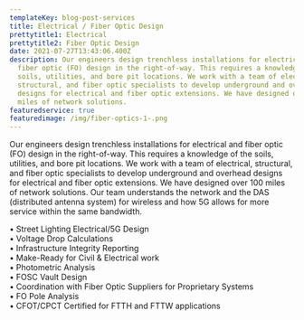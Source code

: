 ```yaml
---
templateKey: blog-post-services
title: Electrical / Fiber Optic Design
prettytitle1: Electrical
prettytitle2: Fiber Optic Design
date: 2021-07-27T13:43:06.400Z
description: Our engineers design trenchless installations for electrical and
  fiber optic (FO) design in the right-of-way. This requires a knowledge of the
  soils, utilities, and bore pit locations. We work with a team of electrical,
  structural, and fiber optic specialists to develop underground and overhead
  designs for electrical and fiber optic extensions. We have designed over 100
  miles of network solutions.
featuredservice: true
featuredimage: /img/fiber-optics-1-.png
---
```

Our engineers design trenchless installations for electrical and fiber optic (FO) design in the right-of-way. This requires a knowledge of the soils, utilities, and bore pit locations. We work with a team of electrical, structural, and fiber optic specialists to develop underground and overhead designs for electrical and fiber optic extensions. We have designed over 100 miles of network solutions. Our team understands the network and the DAS (distributed antenna system) for wireless and how 5G allows for more service within the same bandwidth.

•	Street Lighting Electrical/5G Design\
•	Voltage Drop Calculations\
•	Infrastructure Integrity Reporting\
•	Make-Ready for Civil & Electrical work\
•	Photometric Analysis\
•	FOSC Vault Design\
•	Coordination with Fiber Optic Suppliers for Proprietary Systems\
•	FO Pole Analysis\
•	CFOT/CPCT Certified for FTTH and FTTW applications